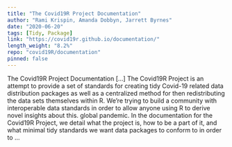 ```yaml
---
title: "The Covid19R Project Documentation"
author: "Rami Krispin, Amanda Dobbyn, Jarrett Byrnes"
date: "2020-06-20"
tags: [Tidy, Package]
link: "https://covid19r.github.io/documentation/"
length_weight: "8.2%"
repo: "covid19R/documentation"
pinned: false
---
```


The Covid19R Project Documentation [...] The Covid19R Project is an attempt to provide a set of standards for creating tidy Covid-19 related data distribution packages as well as a centralized method for then redistributing the data sets themselves within R. We’re trying to build a community with interoperable data standards in order to allow anyone using R to derive novel insights about this. global pandemic. In the documentation for the Covid19R Project, we detail what the project is, how to be a part of it, and what minimal tidy standards we want data packages to conform to in order to ...
